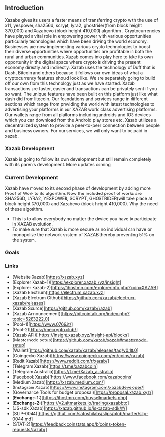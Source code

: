 
## Introduction

Xazabs gives its users a faster means of transferring crypto with the use of x11, yespower, sha256d, scrypt, lyra2, ghostrider(from block height 370,000) and Xazabevo (block height 410,000) algorithm . Cryptocurrencies have played a vital role in empowering power with various opportunities particularly technologies which have been driving the world economy. Businesses are now implementing various crypto technologies to boost their diverse opportunities where opportunities are profitable in both the rural and urban communities. Xazab comes into play here to take its own opportunity in the digital space where crypto is driving the present economy directly and indirectly. Xazab uses the technology of Duff that is Dash, Bitcoin and others because it follows our own ideas of what a cryptocurrency features should look like. We are separately going to build off our own from this technology just as we have started. Xazab transactions are faster, easier and transactions can be privately sent if you so want. The unique features have been built on this platform just like what dash did from litecoin. Our foundations and services range in different sections which range from providing the world with latest technologies to advertising your platforms in our XAZAB world class advertising platforms.  Our wallets range from all platforms including androids and IOS devices which you can download from the Android play stores etc. Xazab utilizes a decentralized system to provide a peer-to-peer connection between people and business owners. For our services, we will only want to be paid in xazab.

### Xazab Development

Xazab is going to follow its own development but still remain completely with its parents development. More updates coming

### Current Development

Xazab have moved to its second phase of development by adding more Proof of Work to its algorithm. Now the included proof of works are SHA256D, LYRA2, YESPOWER, SCRYPT, GHOSTRIDER(will take place at block height 370,000) and Xazabevo (block height 410,000). Why the need of these algorithm.
- This is to allow everybody no matter the device you have to participate in XAZAB evolution.
- To make sure that Xazab is more secure as no individual can have or monopolize the network system of XAZAB thereby preventing 51% on the system.

### Goals 

### Links

- (Website Xazab)[https://xazab.xyz]
- (Explorer Xazab-1)[https://explorer.xazab.xyz/insight]
- (Explorer Xazab-2)[https://ihostmn.com/explorerinfo.php?coin=XAZAB]
- (Xazab Electrum)[https://electrum.xazab.xyz]
- (Xazab Electrum Github)[https://github.com/xazab/electrum-xazab/releases]
- (Xazab Source)[https://github.com/xazab/xazab]
- (Xazab Announcement)[https://bitcointalk.org/index.php?topic=5283222.0]
- (Pool-1)[https://www.0769.it/]
- (Pool-2)[https://mecrypto.club/]
- (Xazab API)[ https://insight.xazab.xyz/insight-api/blocks]
- (Masternode setup)[https://github.com/xazab/xazab#masternode-setup]
- (Wallet)[https://github.com/xazab/xazab/releases/tag/v0.18.0]
- (Coingecko Xazab)[https://www.coingecko.com/en/coins/xazab]
- (Redit Xazab)[https://www.reddit.com/r/xazab/]
- (Telegram Xazab)[https://t.me/xazabcoin]
- (Telegram Australia)[https://t.me/Xazab_australia]
- (Facebook Xazab)[https://www.facebook.com/xazabcoins]
- (Medium Xazab)[https://xazab.medium.com/]
- (Instagram Xazab)[https://www.instagram.com/xazabdeveloper/]
- (Governance Tools for  budget proposal)[https://proposal.xazab.xyz/]
- (**Exchange-1:**)[https://ihostmn.com/buysellmarkets.php]
- (**Exchange-2:**)[https://v2.altmarkets.io/trading/xazabbtc]
- (JS-sdk Xazab)[https://xazab.github.io/js-xazab-sdk/#/]
- (SLIP-0044)[https://github.com/satoshilabs/slips/blob/master/slip-0044.md]
- (STAT-2)[https://feedback.coinstats.app/b/coins-token-requests/xazab/]
